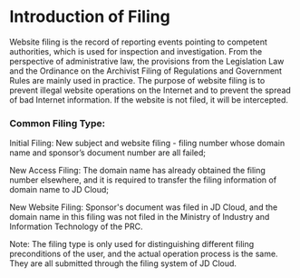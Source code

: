 # **Introduction of Filing**

Website filing is the record of reporting events pointing to competent authorities, which is used for inspection and investigation. From the perspective of administrative law, the provisions from the Legislation Law and the Ordinance on the Archivist Filing of Regulations and Government Rules are mainly used in practice. The purpose of website filing is to prevent illegal website operations on the Internet and to prevent the spread of bad Internet information. If the website is not filed, it will be intercepted.

### **Common Filing Type:**

Initial Filing: New subject and website filing - filing number whose domain name and sponsor’s document number are all failed;

New Access Filing: The domain name has already obtained the filing number elsewhere, and it is required to transfer the filing information of domain name to JD Cloud;

New Website Filing: Sponsor's document was filed in JD Cloud, and the domain name in this filing was not filed in the Ministry of Industry and Information Technology of the PRC.

Note: The filing type is only used for distinguishing different filing preconditions of the user, and the actual operation process is the same. They are all submitted through the filing system of JD Cloud.